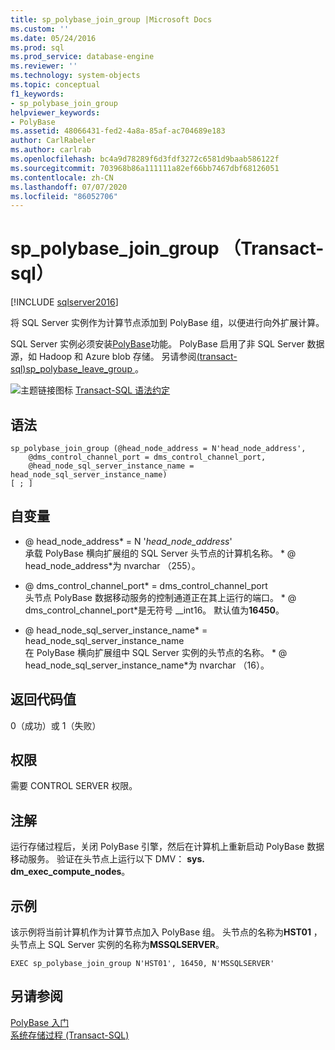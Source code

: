 ```yaml
---
title: sp_polybase_join_group |Microsoft Docs
ms.custom: ''
ms.date: 05/24/2016
ms.prod: sql
ms.prod_service: database-engine
ms.reviewer: ''
ms.technology: system-objects
ms.topic: conceptual
f1_keywords:
- sp_polybase_join_group
helpviewer_keywords:
- PolyBase
ms.assetid: 48066431-fed2-4a8a-85af-ac704689e183
author: CarlRabeler
ms.author: carlrab
ms.openlocfilehash: bc4a9d78289f6d3fdf3272c6581d9baab586122f
ms.sourcegitcommit: 703968b86a111111a82ef66bb7467dbf68126051
ms.contentlocale: zh-CN
ms.lasthandoff: 07/07/2020
ms.locfileid: "86052706"
---
```

# <a name="sp_polybase_join_group-transact-sql"></a>sp_polybase_join_group （Transact-sql）
[!INCLUDE [sqlserver2016](../../includes/applies-to-version/sqlserver2016.md)]

  将 SQL Server 实例作为计算节点添加到 PolyBase 组，以便进行向外扩展计算。  
  
 SQL Server 实例必须安装[PolyBase](../../relational-databases/polybase/polybase-guide.md)功能。  PolyBase 启用了非 SQL Server 数据源，如 Hadoop 和 Azure blob 存储。 另请参阅[&#40;transact-sql&#41;sp_polybase_leave_group ](../../relational-databases/system-stored-procedures/polybase-stored-procedures-sp-polybase-leave-group.md)。  
  
 ![主题链接图标](../../database-engine/configure-windows/media/topic-link.gif "“主题链接”图标") [Transact-SQL 语法约定](../../t-sql/language-elements/transact-sql-syntax-conventions-transact-sql.md)  
  
## <a name="syntax"></a>语法  
  
```  
sp_polybase_join_group (@head_node_address = N'head_node_address',  
    @dms_control_channel_port = dms_control_channel_port,  
    @head_node_sql_server_instance_name = head_node_sql_server_instance_name)  
[ ; ]          
```  
  
## <a name="arguments"></a>自变量  
 * \@ head_node_address* = N '*head_node_address*'  
 承载 PolyBase 横向扩展组的 SQL Server 头节点的计算机名称。 * \@ head_node_address*为 nvarchar （255）。  
  
 * \@ dms_control_channel_port* = dms_control_channel_port  
 头节点 PolyBase 数据移动服务的控制通道正在其上运行的端口。 * \@ dms_control_channel_port*是无符号 __int16。 默认值为**16450**。  
  
 * \@ head_node_sql_server_instance_name* = head_node_sql_server_instance_name  
 在 PolyBase 横向扩展组中 SQL Server 实例的头节点的名称。 * \@ head_node_sql_server_instance_name*为 nvarchar （16）。  
  
## <a name="return-code-values"></a>返回代码值  
 0（成功）或 1（失败）  
  
## <a name="permissions"></a>权限  
 需要 CONTROL SERVER 权限。  
  
## <a name="remarks"></a>注解  
 运行存储过程后，关闭 PolyBase 引擎，然后在计算机上重新启动 PolyBase 数据移动服务。 验证在头节点上运行以下 DMV： **sys. dm_exec_compute_nodes**。  
  
## <a name="example"></a>示例  
 该示例将当前计算机作为计算节点加入 PolyBase 组。  头节点的名称为**HST01** ，头节点上 SQL Server 实例的名称为**MSSQLSERVER**。  
  
```  
EXEC sp_polybase_join_group N'HST01', 16450, N'MSSQLSERVER'   
```  
  
## <a name="see-also"></a>另请参阅  
 [PolyBase 入门](../../relational-databases/polybase/get-started-with-polybase.md)   
 [系统存储过程 (Transact-SQL)](../../relational-databases/system-stored-procedures/system-stored-procedures-transact-sql.md)  
  
  
